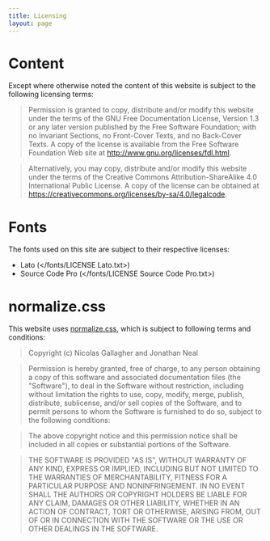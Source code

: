 ```yaml
---
title: Licensing
layout: page
---
```


Content
=======

Except where otherwise noted the content of this website is subject to the
following licensing terms:

> Permission is granted to copy, distribute and/or modify this website under the
> terms of the GNU Free Documentation License, Version 1.3 or any later version
> published by the Free Software Foundation; with no Invariant Sections, no
> Front-Cover Texts, and no Back-Cover Texts.  A copy of the license is
> available from the Free Software Foundation Web site at
> <http://www.gnu.org/licenses/fdl.html>.

> Alternatively, you may copy, distribute and/or modify this website under
> the terms of the Creative Commons Attribution-ShareAlike 4.0 International
> Public License. A copy of the license can be obtained at
> <https://creativecommons.org/licenses/by-sa/4.0/legalcode>.

Fonts
=====

The fonts used on this site are subject to their respective licenses:

- Lato (</fonts/LICENSE Lato.txt>)
- Source Code Pro (</fonts/LICENSE Source Code Pro.txt>)

normalize.css
=============

This website uses [normalize.css][], which is subject to following terms and
conditions:

> Copyright (c) Nicolas Gallagher and Jonathan Neal

> Permission is hereby granted, free of charge, to any person obtaining a copy
> of this software and associated documentation files (the "Software"), to deal
> in the Software without restriction, including without limitation the rights
> to use, copy, modify, merge, publish, distribute, sublicense, and/or sell
> copies of the Software, and to permit persons to whom the Software is
> furnished to do so, subject to the following conditions:

> The above copyright notice and this permission notice shall be included in all
> copies or substantial portions of the Software.

> THE SOFTWARE IS PROVIDED "AS IS", WITHOUT WARRANTY OF ANY KIND, EXPRESS OR
> IMPLIED, INCLUDING BUT NOT LIMITED TO THE WARRANTIES OF MERCHANTABILITY,
> FITNESS FOR A PARTICULAR PURPOSE AND NONINFRINGEMENT. IN NO EVENT SHALL THE
> AUTHORS OR COPYRIGHT HOLDERS BE LIABLE FOR ANY CLAIM, DAMAGES OR OTHER
> LIABILITY, WHETHER IN AN ACTION OF CONTRACT, TORT OR OTHERWISE, ARISING FROM,
> OUT OF OR IN CONNECTION WITH THE SOFTWARE OR THE USE OR OTHER DEALINGS IN THE
> SOFTWARE.

[normalize.css]: https://github.com/necolas/normalize.css/
